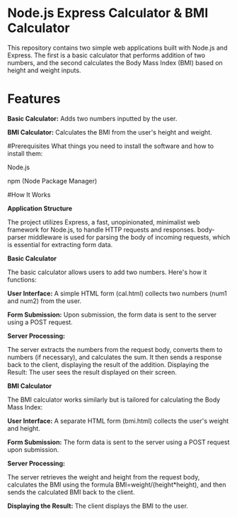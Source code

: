 # Node.js Express Calculator & BMI Calculator
This repository contains two simple web applications built with Node.js and Express. The first is a basic calculator that performs addition of two numbers, and the second calculates the Body Mass Index (BMI) based on height and weight inputs.
# Features
**Basic Calculator:** Adds two numbers inputted by the user.

**BMI Calculator:** Calculates the BMI from the user's height and weight.

#Prerequisites
What things you need to install the software and how to install them:

Node.js

npm (Node Package Manager)

#How It Works

**Application Structure**

The project utilizes Express, a fast, unopinionated, minimalist web framework for Node.js, to handle HTTP requests and responses. body-parser middleware is used for parsing the body of incoming requests, which is essential for extracting form data.

**Basic Calculator**

The basic calculator allows users to add two numbers. Here's how it functions:

**User Interface:** A simple HTML form (cal.html) collects two numbers (num1 and num2) from the user.

**Form Submission:** Upon submission, the form data is sent to the server using a POST request.

**Server Processing:**

The server extracts the numbers from the request body, converts them to numbers (if necessary), and calculates the sum.
It then sends a response back to the client, displaying the result of the addition.
Displaying the Result: The user sees the result displayed on their screen.

**BMI Calculator**

The BMI calculator works similarly but is tailored for calculating the Body Mass Index:

**User Interface:** A separate HTML form (bmi.html) collects the user's weight and height.

**Form Submission:** The form data is sent to the server using a POST request upon submission.

**Server Processing:**

The server retrieves the weight and height from the request body, calculates the BMI using the formula BMI=weight/(height*height), and then sends the calculated BMI 
back to the client.

**Displaying the Result:** The client displays the BMI to the user.
